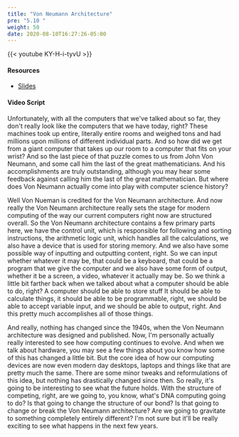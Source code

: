 ```yaml
---
title: "Von Neumann Architecture"
pre: "5.10 "
weight: 50
date: 2020-08-10T16:27:26-05:00
---
```


{{< youtube KY-H-i-tyvU >}}

#### Resources

* [Slides](../slides/5-UniversalComputers.pdf)

#### Video Script

Unfortunately, with all the computers that we've talked about so far, they don't really look like the computers that we have today, right? These machines took up entire, literally entire rooms and weighed tons and had millions upon millions of different individual parts. And so how did we get from a giant computer that takes up our room to a computer that fits on your wrist? And so the last piece of that puzzle comes to us from John Von Neumann, and some call him the last of the great mathematicians. And his accomplishments are truly outstanding, although you may hear some feedback against calling him the last of the great mathematician. But where does Von Neumann actually come into play with computer science history? 

Well Von Nueman is credited for the Von Neumann architecture. And now really the Von Neumann architecture really sets the stage for modern computing of the way our current computers right now are structured overall. So the Von Neumann architecture contains a few primary parts here, we have the control unit, which is responsible for following and sorting instructions, the arithmetic logic unit, which handles all the calculations, we also have a device that is used for storing memory. And we also have some possible way of inputting and outputting content, right. So we can input whether whatever it may be, that could be a keyboard, that could be a program that we give the computer and we also have some form of output, whether it be a screen, a video, whatever it actually may be. So we think a little bit farther back when we talked about what a computer should be able to do, right? A computer should be able to store stuff It should be able to calculate things, it should be able to be programmable, right, we should be able to accept variable input, and we should be able to output, right. And this pretty much accomplishes all of those things. 

And really, nothing has changed since the 1940s, when the Von Neumann architecture was designed and published. Now, I'm personally actually really interested to see how computing continues to evolve. And when we talk about hardware, you may see a few things about you know how some of this has changed a little bit. But the core idea of how our computing devices are now even modern day desktops, laptops and things like that are pretty much the same. There are some minor tweaks and reformulations of this idea, but nothing has drastically changed since then. So really, it's going to be interesting to see what the future holds. With the structure of competing, right, are we going to, you know, what's DNA computing going to do? Is that going to change the structure of our bond? Is that going to change or break the Von Neumann architecture? Are we going to gravitate to something completely entirely different? I'm not sure but it'll be really exciting to see what happens in the next few years.